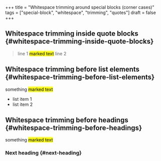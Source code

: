 +++
title = "Whitespace trimming around special blocks (corner cases)"
tags = ["special-block", "whitespace", "trimming", "quotes"]
draft = false
+++

## Whitespace trimming inside quote blocks {#whitespace-trimming-inside-quote-blocks}

> line 1 <mark>marked text</mark> line 2


## Whitespace trimming before list elements {#whitespace-trimming-before-list-elements}

something <mark>marked text</mark>
-   list item 1
-   list item 2


## Whitespace trimming before headings {#whitespace-trimming-before-headings}

something <mark>marked text</mark>
### Next heading {#next-heading}
